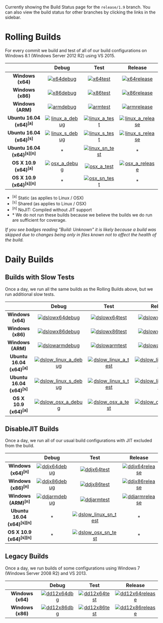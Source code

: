 Currently showing the Build Status page for the `release/1.9` branch. You can also view the build status for other branches by clicking the links in the sidebar.

# Rolling Builds

For every commit we build and test of all of our build configurations on Windows 8.1 (Windows Server 2012 R2) using VS 2015.

|                               | __Debug__ | __Test__ | __Release__ |
|:-----------------------------:|:---------:|:--------:|:-----------:|
| __Windows (x64)__             | [![x64debug][x64dbgicon]][x64dbglink] | [![x64test][x64testicon]][x64testlink] | [![x64release][x64relicon]][x64rellink] |
| __Windows (x86)__             | [![x86debug][x86dbgicon]][x86dbglink] | [![x86test][x86testicon]][x86testlink] | [![x86release][x86relicon]][x86rellink] |
| __Windows (ARM)__             | [![armdebug][armdbgicon]][armdbglink] | [![armtest][armtesticon]][armtestlink] | [![armrelease][armrelicon]][armrellink] |
| __Ubuntu 16.04 (x64)<sup>[a]</sup>__     | [![linux_a_debug][linux_a_dbgicon]][linux_a_dbglink] | [![linux_a_test][linux_a_testicon]][linux_a_testlink] | [![linux_a_release][linux_a_relicon]][linux_a_rellink] |
| __Ubuntu 16.04 (x64)<sup>[s]</sup>__     | [![linux_s_debug][linux_s_dbgicon]][linux_s_dbglink] | [![linux_s_test][linux_s_testicon]][linux_s_testlink] | [![linux_s_release][linux_s_relicon]][linux_s_rellink] |
| __Ubuntu 16.04 (x64)<sup>[s][n]</sup>__  | * | [![linux_sn_test][linux_sn_testicon]][linux_sn_testlink] | * |
| __OS X 10.9 (x64)<sup>[a]</sup>__        | [![osx_a_debug][osx_a_dbgicon]][osx_a_dbglink] | [![osx_a_test][osx_a_testicon]][osx_a_testlink] | [![osx_a_release][osx_a_relicon]][osx_a_rellink] |
| __OS X 10.9 (x64)<sup>[s][n]</sup>__     | * | [![osx_sn_test][osx_sn_testicon]][osx_sn_testlink] | * |

* <sup>[a]</sup> Static (as applies to Linux / OSX)
* <sup>[s]</sup> Shared (as applies to Linux / OSX)
* <sup>[n]</sup> NoJIT: Compiled without JIT support
* \* We do not run these builds because we believe the builds we do run are sufficient for coverage.

*If you see badges reading "Build: Unknown" it is likely because a build was skipped due to changes being only in files known not to affect the health of the build.*

[x64dbgicon]: https://ci2.dot.net/job/Microsoft_ChakraCore/job/release_1.9/job/x64_debug/badge/icon
[x64dbglink]: https://ci2.dot.net/job/Microsoft_ChakraCore/job/release_1.9/job/x64_debug/
[x64testicon]: https://ci2.dot.net/job/Microsoft_ChakraCore/job/release_1.9/job/x64_test/badge/icon
[x64testlink]: https://ci2.dot.net/job/Microsoft_ChakraCore/job/release_1.9/job/x64_test/
[x64relicon]: https://ci2.dot.net/job/Microsoft_ChakraCore/job/release_1.9/job/x64_release/badge/icon
[x64rellink]: https://ci2.dot.net/job/Microsoft_ChakraCore/job/release_1.9/job/x64_release/

[x86dbgicon]: https://ci2.dot.net/job/Microsoft_ChakraCore/job/release_1.9/job/x86_debug/badge/icon
[x86dbglink]: https://ci2.dot.net/job/Microsoft_ChakraCore/job/release_1.9/job/x86_debug/
[x86testicon]: https://ci2.dot.net/job/Microsoft_ChakraCore/job/release_1.9/job/x86_test/badge/icon
[x86testlink]: https://ci2.dot.net/job/Microsoft_ChakraCore/job/release_1.9/job/x86_test/
[x86relicon]: https://ci2.dot.net/job/Microsoft_ChakraCore/job/release_1.9/job/x86_release/badge/icon
[x86rellink]: https://ci2.dot.net/job/Microsoft_ChakraCore/job/release_1.9/job/x86_release/

[armdbgicon]: https://ci2.dot.net/job/Microsoft_ChakraCore/job/release_1.9/job/arm_debug/badge/icon
[armdbglink]: https://ci2.dot.net/job/Microsoft_ChakraCore/job/release_1.9/job/arm_debug/
[armtesticon]: https://ci2.dot.net/job/Microsoft_ChakraCore/job/release_1.9/job/arm_test/badge/icon
[armtestlink]: https://ci2.dot.net/job/Microsoft_ChakraCore/job/release_1.9/job/arm_test/
[armrelicon]: https://ci2.dot.net/job/Microsoft_ChakraCore/job/release_1.9/job/arm_release/badge/icon
[armrellink]: https://ci2.dot.net/job/Microsoft_ChakraCore/job/release_1.9/job/arm_release/

[linux_a_dbgicon]: https://ci2.dot.net/job/Microsoft_ChakraCore/job/release_1.9/job/static_ubuntu_linux_debug/badge/icon
[linux_a_dbglink]: https://ci2.dot.net/job/Microsoft_ChakraCore/job/release_1.9/job/static_ubuntu_linux_debug/
[linux_a_testicon]: https://ci2.dot.net/job/Microsoft_ChakraCore/job/release_1.9/job/static_ubuntu_linux_test/badge/icon
[linux_a_testlink]: https://ci2.dot.net/job/Microsoft_ChakraCore/job/release_1.9/job/static_ubuntu_linux_test/
[linux_a_relicon]: https://ci2.dot.net/job/Microsoft_ChakraCore/job/release_1.9/job/static_ubuntu_linux_release/badge/icon
[linux_a_rellink]: https://ci2.dot.net/job/Microsoft_ChakraCore/job/release_1.9/job/static_ubuntu_linux_release/

[linux_s_dbgicon]: https://ci2.dot.net/job/Microsoft_ChakraCore/job/release_1.9/job/shared_ubuntu_linux_debug/badge/icon
[linux_s_dbglink]: https://ci2.dot.net/job/Microsoft_ChakraCore/job/release_1.9/job/shared_ubuntu_linux_debug/
[linux_s_testicon]: https://ci2.dot.net/job/Microsoft_ChakraCore/job/release_1.9/job/shared_ubuntu_linux_test/badge/icon
[linux_s_testlink]: https://ci2.dot.net/job/Microsoft_ChakraCore/job/release_1.9/job/shared_ubuntu_linux_test/
[linux_s_relicon]: https://ci2.dot.net/job/Microsoft_ChakraCore/job/release_1.9/job/shared_ubuntu_linux_release/badge/icon
[linux_s_rellink]: https://ci2.dot.net/job/Microsoft_ChakraCore/job/release_1.9/job/shared_ubuntu_linux_release/

[linux_sn_dbgicon]: https://ci2.dot.net/job/Microsoft_ChakraCore/job/release_1.9/job/_no_jit_shared_ubuntu_linux_debug/badge/icon
[linux_sn_dbglink]: https://ci2.dot.net/job/Microsoft_ChakraCore/job/release_1.9/job/_no_jit_shared_ubuntu_linux_debug/
[linux_sn_testicon]: https://ci2.dot.net/job/Microsoft_ChakraCore/job/release_1.9/job/_no_jit_shared_ubuntu_linux_test/badge/icon
[linux_sn_testlink]: https://ci2.dot.net/job/Microsoft_ChakraCore/job/release_1.9/job/_no_jit_shared_ubuntu_linux_test/
[linux_sn_relicon]: https://ci2.dot.net/job/Microsoft_ChakraCore/job/release_1.9/job/_no_jit_shared_ubuntu_linux_release/badge/icon
[linux_sn_rellink]: https://ci2.dot.net/job/Microsoft_ChakraCore/job/release_1.9/job/_no_jit_shared_ubuntu_linux_release/

[osx_a_dbgicon]: https://ci2.dot.net/job/Microsoft_ChakraCore/job/release_1.9/job/static_osx_osx_debug/badge/icon
[osx_a_dbglink]: https://ci2.dot.net/job/Microsoft_ChakraCore/job/release_1.9/job/static_osx_osx_debug/
[osx_a_testicon]: https://ci2.dot.net/job/Microsoft_ChakraCore/job/release_1.9/job/static_osx_osx_test/badge/icon
[osx_a_testlink]: https://ci2.dot.net/job/Microsoft_ChakraCore/job/release_1.9/job/static_osx_osx_test/
[osx_a_relicon]: https://ci2.dot.net/job/Microsoft_ChakraCore/job/release_1.9/job/static_osx_osx_release/badge/icon
[osx_a_rellink]: https://ci2.dot.net/job/Microsoft_ChakraCore/job/release_1.9/job/static_osx_osx_release/

[osx_sn_dbgicon]: https://ci2.dot.net/job/Microsoft_ChakraCore/job/release_1.9/job/_no_jit_shared_osx_osx_debug/badge/icon
[osx_sn_dbglink]: https://ci2.dot.net/job/Microsoft_ChakraCore/job/release_1.9/job/_no_jit_shared_osx_osx_debug/
[osx_sn_testicon]: https://ci2.dot.net/job/Microsoft_ChakraCore/job/release_1.9/job/_no_jit_shared_osx_osx_test/badge/icon
[osx_sn_testlink]: https://ci2.dot.net/job/Microsoft_ChakraCore/job/release_1.9/job/_no_jit_shared_osx_osx_test/
[osx_sn_relicon]: https://ci2.dot.net/job/Microsoft_ChakraCore/job/release_1.9/job/_no_jit_shared_osx_osx_release/badge/icon
[osx_sn_rellink]: https://ci2.dot.net/job/Microsoft_ChakraCore/job/release_1.9/job/_no_jit_shared_osx_osx_release/

# Daily Builds

## Builds with Slow Tests

Once a day, we run all the same builds as the Rolling Builds above, but we run additional slow tests.

|                               | __Debug__ | __Test__ | __Release__ |
|:-----------------------------:|:---------:|:--------:|:-----------:|
| __Windows (x64)__             | [![dslowx64debug][dslowx64dbgicon]][dslowx64dbglink] | [![dslowx64test][dslowx64testicon]][dslowx64testlink] | [![dslowx64release][dslowx64relicon]][dslowx64rellink] |
| __Windows (x86)__             | [![dslowx86debug][dslowx86dbgicon]][dslowx86dbglink] | [![dslowx86test][dslowx86testicon]][dslowx86testlink] | [![dslowx86release][dslowx86relicon]][dslowx86rellink] |
| __Windows (ARM)__             | [![dslowarmdebug][dslowarmdbgicon]][dslowarmdbglink] | [![dslowarmtest][dslowarmtesticon]][dslowarmtestlink] | [![dslowarmrelease][dslowarmrelicon]][dslowarmrellink] |
| __Ubuntu 16.04 (x64)<sup>[a]</sup>__     | [![dslow_linux_a_debug][dslow_linux_a_dbgicon]][dslow_linux_a_dbglink] | [![dslow_linux_a_test][dslow_linux_a_testicon]][dslow_linux_a_testlink] | [![dslow_linux_a_release][dslow_linux_a_relicon]][dslow_linux_a_rellink] |
| __Ubuntu 16.04 (x64)<sup>[s]</sup>__     | [![dslow_linux_s_debug][dslow_linux_s_dbgicon]][dslow_linux_s_dbglink] | [![dslow_linux_s_test][dslow_linux_s_testicon]][dslow_linux_s_testlink] | [![dslow_linux_s_release][dslow_linux_s_relicon]][dslow_linux_s_rellink] |
| __OS X 10.9 (x64)<sup>[a]</sup>__        | [![dslow_osx_a_debug][dslow_osx_a_dbgicon]][dslow_osx_a_dbglink] | [![dslow_osx_a_test][dslow_osx_a_testicon]][dslow_osx_a_testlink] | [![dslow_osx_a_release][dslow_osx_a_relicon]][dslow_osx_a_rellink] |

[dslowx64dbgicon]: https://ci2.dot.net/job/Microsoft_ChakraCore/job/release_1.9/job/daily_slow_x64_debug/badge/icon
[dslowx64dbglink]: https://ci2.dot.net/job/Microsoft_ChakraCore/job/release_1.9/job/daily_slow_x64_debug/
[dslowx64testicon]: https://ci2.dot.net/job/Microsoft_ChakraCore/job/release_1.9/job/daily_slow_x64_test/badge/icon
[dslowx64testlink]: https://ci2.dot.net/job/Microsoft_ChakraCore/job/release_1.9/job/daily_slow_x64_test/
[dslowx64relicon]: https://ci2.dot.net/job/Microsoft_ChakraCore/job/release_1.9/job/daily_slow_x64_release/badge/icon
[dslowx64rellink]: https://ci2.dot.net/job/Microsoft_ChakraCore/job/release_1.9/job/daily_slow_x64_release/

[dslowx86dbgicon]: https://ci2.dot.net/job/Microsoft_ChakraCore/job/release_1.9/job/daily_slow_x86_debug/badge/icon
[dslowx86dbglink]: https://ci2.dot.net/job/Microsoft_ChakraCore/job/release_1.9/job/daily_slow_x86_debug/
[dslowx86testicon]: https://ci2.dot.net/job/Microsoft_ChakraCore/job/release_1.9/job/daily_slow_x86_test/badge/icon
[dslowx86testlink]: https://ci2.dot.net/job/Microsoft_ChakraCore/job/release_1.9/job/daily_slow_x86_test/
[dslowx86relicon]: https://ci2.dot.net/job/Microsoft_ChakraCore/job/release_1.9/job/daily_slow_x86_release/badge/icon
[dslowx86rellink]: https://ci2.dot.net/job/Microsoft_ChakraCore/job/release_1.9/job/daily_slow_x86_release/

[dslowarmdbgicon]: https://ci2.dot.net/job/Microsoft_ChakraCore/job/release_1.9/job/daily_slow_arm_debug/badge/icon
[dslowarmdbglink]: https://ci2.dot.net/job/Microsoft_ChakraCore/job/release_1.9/job/daily_slow_arm_debug/
[dslowarmtesticon]: https://ci2.dot.net/job/Microsoft_ChakraCore/job/release_1.9/job/daily_slow_arm_test/badge/icon
[dslowarmtestlink]: https://ci2.dot.net/job/Microsoft_ChakraCore/job/release_1.9/job/daily_slow_arm_test/
[dslowarmrelicon]: https://ci2.dot.net/job/Microsoft_ChakraCore/job/release_1.9/job/daily_slow_arm_release/badge/icon
[dslowarmrellink]: https://ci2.dot.net/job/Microsoft_ChakraCore/job/release_1.9/job/daily_slow_arm_release/

[dslow_linux_a_dbgicon]: https://ci2.dot.net/job/Microsoft_ChakraCore/job/release_1.9/job/static_ubuntu_linux_debug/badge/icon
[dslow_linux_a_dbglink]: https://ci2.dot.net/job/Microsoft_ChakraCore/job/release_1.9/job/static_ubuntu_linux_debug/
[dslow_linux_a_testicon]: https://ci2.dot.net/job/Microsoft_ChakraCore/job/release_1.9/job/static_ubuntu_linux_test/badge/icon
[dslow_linux_a_testlink]: https://ci2.dot.net/job/Microsoft_ChakraCore/job/release_1.9/job/static_ubuntu_linux_test/
[dslow_linux_a_relicon]: https://ci2.dot.net/job/Microsoft_ChakraCore/job/release_1.9/job/static_ubuntu_linux_release/badge/icon
[dslow_linux_a_rellink]: https://ci2.dot.net/job/Microsoft_ChakraCore/job/release_1.9/job/static_ubuntu_linux_release/

[dslow_linux_s_dbgicon]: https://ci2.dot.net/job/Microsoft_ChakraCore/job/release_1.9/job/shared_ubuntu_linux_debug/badge/icon
[dslow_linux_s_dbglink]: https://ci2.dot.net/job/Microsoft_ChakraCore/job/release_1.9/job/shared_ubuntu_linux_debug/
[dslow_linux_s_testicon]: https://ci2.dot.net/job/Microsoft_ChakraCore/job/release_1.9/job/shared_ubuntu_linux_test/badge/icon
[dslow_linux_s_testlink]: https://ci2.dot.net/job/Microsoft_ChakraCore/job/release_1.9/job/shared_ubuntu_linux_test/
[dslow_linux_s_relicon]: https://ci2.dot.net/job/Microsoft_ChakraCore/job/release_1.9/job/shared_ubuntu_linux_release/badge/icon
[dslow_linux_s_rellink]: https://ci2.dot.net/job/Microsoft_ChakraCore/job/release_1.9/job/shared_ubuntu_linux_release/

[dslow_osx_a_dbgicon]: https://ci2.dot.net/job/Microsoft_ChakraCore/job/release_1.9/job/static_osx_osx_debug/badge/icon
[dslow_osx_a_dbglink]: https://ci2.dot.net/job/Microsoft_ChakraCore/job/release_1.9/job/static_osx_osx_debug/
[dslow_osx_a_testicon]: https://ci2.dot.net/job/Microsoft_ChakraCore/job/release_1.9/job/static_osx_osx_test/badge/icon
[dslow_osx_a_testlink]: https://ci2.dot.net/job/Microsoft_ChakraCore/job/release_1.9/job/static_osx_osx_test/
[dslow_osx_a_relicon]: https://ci2.dot.net/job/Microsoft_ChakraCore/job/release_1.9/job/static_osx_osx_release/badge/icon
[dslow_osx_a_rellink]: https://ci2.dot.net/job/Microsoft_ChakraCore/job/release_1.9/job/static_osx_osx_release/

## DisableJIT Builds

Once a day, we run all of our usual build configurations with JIT excluded from the build.

|                   | __Debug__ | __Test__ | __Release__ |
|:-----------------:|:---------:|:--------:|:-----------:|
| __Windows (x64)<sup>[n]</sup>__ | [![ddjx64debug][ddjx64dbgicon]][ddjx64dbglink] | [![ddjx64test][ddjx64testicon]][ddjx64testlink] | [![ddjx64release][ddjx64relicon]][ddjx64rellink] |
| __Windows (x86)<sup>[n]</sup>__ | [![ddjx86debug][ddjx86dbgicon]][ddjx86dbglink] | [![ddjx86test][ddjx86testicon]][ddjx86testlink] | [![ddjx86release][ddjx86relicon]][ddjx86rellink] |
| __Windows (ARM)<sup>[n]</sup>__ | [![ddjarmdebug][ddjarmdbgicon]][ddjarmdbglink] | [![ddjarmtest][ddjarmtesticon]][ddjarmtestlink] | [![ddjarmrelease][ddjarmrelicon]][ddjarmrellink] |
| __Ubuntu 16.04 (x64)<sup>[s][n]</sup>__  | * | [![dslow_linux_sn_test][dslow_linux_sn_testicon]][dslow_linux_sn_testlink] | * |
| __OS X 10.9 (x64)<sup>[s][n]</sup>__     | * | [![dslow_osx_sn_test][dslow_osx_sn_testicon]][dslow_osx_sn_testlink] | * |

[ddjx64dbgicon]: https://ci2.dot.net/job/Microsoft_ChakraCore/job/release_1.9/job/daily_disablejit_x64_debug/badge/icon
[ddjx64dbglink]: https://ci2.dot.net/job/Microsoft_ChakraCore/job/release_1.9/job/daily_disablejit_x64_debug/
[ddjx64testicon]: https://ci2.dot.net/job/Microsoft_ChakraCore/job/release_1.9/job/daily_disablejit_x64_test/badge/icon
[ddjx64testlink]: https://ci2.dot.net/job/Microsoft_ChakraCore/job/release_1.9/job/daily_disablejit_x64_test/
[ddjx64relicon]: https://ci2.dot.net/job/Microsoft_ChakraCore/job/release_1.9/job/daily_disablejit_x64_release/badge/icon
[ddjx64rellink]: https://ci2.dot.net/job/Microsoft_ChakraCore/job/release_1.9/job/daily_disablejit_x64_release/

[ddjx86dbgicon]: https://ci2.dot.net/job/Microsoft_ChakraCore/job/release_1.9/job/daily_disablejit_x86_debug/badge/icon
[ddjx86dbglink]: https://ci2.dot.net/job/Microsoft_ChakraCore/job/release_1.9/job/daily_disablejit_x86_debug/
[ddjx86testicon]: https://ci2.dot.net/job/Microsoft_ChakraCore/job/release_1.9/job/daily_disablejit_x86_test/badge/icon
[ddjx86testlink]: https://ci2.dot.net/job/Microsoft_ChakraCore/job/release_1.9/job/daily_disablejit_x86_test/
[ddjx86relicon]: https://ci2.dot.net/job/Microsoft_ChakraCore/job/release_1.9/job/daily_disablejit_x86_release/badge/icon
[ddjx86rellink]: https://ci2.dot.net/job/Microsoft_ChakraCore/job/release_1.9/job/daily_disablejit_x86_release/

[ddjarmdbgicon]: https://ci2.dot.net/job/Microsoft_ChakraCore/job/release_1.9/job/daily_disablejit_arm_debug/badge/icon
[ddjarmdbglink]: https://ci2.dot.net/job/Microsoft_ChakraCore/job/release_1.9/job/daily_disablejit_arm_debug/
[ddjarmtesticon]: https://ci2.dot.net/job/Microsoft_ChakraCore/job/release_1.9/job/daily_disablejit_arm_test/badge/icon
[ddjarmtestlink]: https://ci2.dot.net/job/Microsoft_ChakraCore/job/release_1.9/job/daily_disablejit_arm_test/
[ddjarmrelicon]: https://ci2.dot.net/job/Microsoft_ChakraCore/job/release_1.9/job/daily_disablejit_arm_release/badge/icon
[ddjarmrellink]: https://ci2.dot.net/job/Microsoft_ChakraCore/job/release_1.9/job/daily_disablejit_arm_release/

[dslow_linux_sn_dbgicon]: https://ci2.dot.net/job/Microsoft_ChakraCore/job/release_1.9/job/_no_jit_shared_ubuntu_linux_debug/badge/icon
[dslow_linux_sn_dbglink]: https://ci2.dot.net/job/Microsoft_ChakraCore/job/release_1.9/job/_no_jit_shared_ubuntu_linux_debug/
[dslow_linux_sn_testicon]: https://ci2.dot.net/job/Microsoft_ChakraCore/job/release_1.9/job/_no_jit_shared_ubuntu_linux_test/badge/icon
[dslow_linux_sn_testlink]: https://ci2.dot.net/job/Microsoft_ChakraCore/job/release_1.9/job/_no_jit_shared_ubuntu_linux_test/
[dslow_linux_sn_relicon]: https://ci2.dot.net/job/Microsoft_ChakraCore/job/release_1.9/job/_no_jit_shared_ubuntu_linux_release/badge/icon
[dslow_linux_sn_rellink]: https://ci2.dot.net/job/Microsoft_ChakraCore/job/release_1.9/job/_no_jit_shared_ubuntu_linux_release/

[dslow_osx_sn_dbgicon]: https://ci2.dot.net/job/Microsoft_ChakraCore/job/release_1.9/job/_no_jit_shared_osx_osx_debug/badge/icon
[dslow_osx_sn_dbglink]: https://ci2.dot.net/job/Microsoft_ChakraCore/job/release_1.9/job/_no_jit_shared_osx_osx_debug/
[dslow_osx_sn_testicon]: https://ci2.dot.net/job/Microsoft_ChakraCore/job/release_1.9/job/_no_jit_shared_osx_osx_test/badge/icon
[dslow_osx_sn_testlink]: https://ci2.dot.net/job/Microsoft_ChakraCore/job/release_1.9/job/_no_jit_shared_osx_osx_test/
[dslow_osx_sn_relicon]: https://ci2.dot.net/job/Microsoft_ChakraCore/job/release_1.9/job/_no_jit_shared_osx_osx_release/badge/icon
[dslow_osx_sn_rellink]: https://ci2.dot.net/job/Microsoft_ChakraCore/job/release_1.9/job/_no_jit_shared_osx_osx_release/

## Legacy Builds

Once a day, we run builds of some configurations using Windows 7 (Windows Server 2008 R2) and VS 2013.

|                   | __Debug__ | __Test__ | __Release__ |
|:-----------------:|:---------------:|:--------------:|:-----------------:|
| __Windows (x64)__ | [![dd12x64dbg][dd12x64dbgicon]][dd12x64dbglink] | [![dd12x64test][dd12x64testicon]][dd12x64testlink] | [![dd12x64release][dd12x64relicon]][dd12x64rellink] |
| __Windows (x86)__ | [![dd12x86dbg][dd12x86dbgicon]][dd12x86dbglink] | [![dd12x86test][dd12x86testicon]][dd12x86testlink] | [![dd12x86release][dd12x86relicon]][dd12x86rellink] |

[dd12x64dbgicon]: https://ci2.dot.net/job/Microsoft_ChakraCore/job/release_1.9/job/daily_dev12_x64_debug/badge/icon
[dd12x64dbglink]: https://ci2.dot.net/job/Microsoft_ChakraCore/job/release_1.9/job/daily_dev12_x64_debug/
[dd12x64testicon]: https://ci2.dot.net/job/Microsoft_ChakraCore/job/release_1.9/job/daily_dev12_x64_test/badge/icon
[dd12x64testlink]: https://ci2.dot.net/job/Microsoft_ChakraCore/job/release_1.9/job/daily_dev12_x64_test/
[dd12x64relicon]: https://ci2.dot.net/job/Microsoft_ChakraCore/job/release_1.9/job/daily_dev12_x64_release/badge/icon
[dd12x64rellink]: https://ci2.dot.net/job/Microsoft_ChakraCore/job/release_1.9/job/daily_dev12_x64_release/

[dd12x86dbgicon]: https://ci2.dot.net/job/Microsoft_ChakraCore/job/release_1.9/job/daily_dev12_x86_debug/badge/icon
[dd12x86dbglink]: https://ci2.dot.net/job/Microsoft_ChakraCore/job/release_1.9/job/daily_dev12_x86_debug/
[dd12x86testicon]: https://ci2.dot.net/job/Microsoft_ChakraCore/job/release_1.9/job/daily_dev12_x86_test/badge/icon
[dd12x86testlink]: https://ci2.dot.net/job/Microsoft_ChakraCore/job/release_1.9/job/daily_dev12_x86_test/
[dd12x86relicon]: https://ci2.dot.net/job/Microsoft_ChakraCore/job/release_1.9/job/daily_dev12_x86_release/badge/icon
[dd12x86rellink]: https://ci2.dot.net/job/Microsoft_ChakraCore/job/release_1.9/job/daily_dev12_x86_release/
